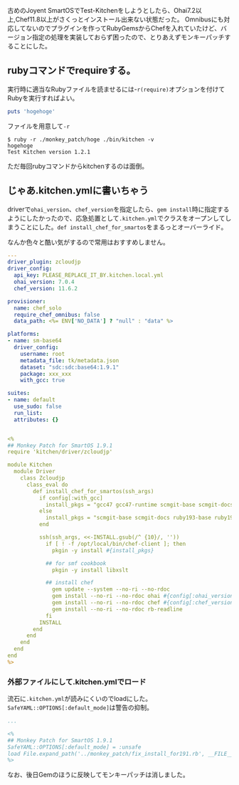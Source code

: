 <!-- permanent -->

古めのJoyent SmartOSでTest-Kitchenをしようとしたら、Ohai7.2以上,Chef11.8以上がさくっとインストール出来ない状態だった。
Omnibusにも対応してないのでプラグインを作ってRubyGemsからChefを入れていたけど、バージョン指定の処理を実装しておらず困ったので、とりあえずモンキーパッチすることにした。


## rubyコマンドでrequireする。

実行時に適当なRubyファイルを読ませるには-`r(require)`オプションを付けてRubyを実行すればよい。

```monkey_patch/hoge.rb
puts 'hogehoge'
```

ファイルを用意して`-r`

```shell:
$ ruby -r ./monkey_patch/hoge ./bin/kitchen -v
hogehoge
Test Kitchen version 1.2.1
```


ただ毎回rubyコマンドからkitchenするのは面倒。


## じゃあ.kitchen.ymlに書いちゃう 

driverで`ohai_version`、`chef_version`を指定したら、`gem install`時に指定するようにしたかったので、応急処置として`.kitchen.yml`でクラスをオープンしてしまうことにした。`def install_chef_for_smartos`をまるっとオーバーライド。

なんか色々と酷い気がするので常用はおすすめしません。

```yaml:.kitchen.yml
---
driver_plugin: zcloudjp
driver_config:
  api_key: PLEASE_REPLACE_IT_BY.kitchen.local.yml
  ohai_version: 7.0.4
  chef_version: 11.6.2

provisioner:
  name: chef_solo
  require_chef_omnibus: false
  data_path: <%= ENV['NO_DATA'] ? "null" : "data" %>

platforms:
- name: sm-base64
  driver_config:
    username: root
    metadata_file: tk/metadata.json
    dataset: "sdc:sdc:base64:1.9.1"
    package: xxx_xxx
    with_gcc: true

suites:
- name: default
  use_sudo: false
  run_list:
  attributes: {}


<%
## Monkey Patch for SmartOS 1.9.1
require 'kitchen/driver/zcloudjp'

module Kitchen
  module Driver
    class Zcloudjp
      class_eval do
        def install_chef_for_smartos(ssh_args)
          if config[:with_gcc]
            install_pkgs = "gcc47 gcc47-runtime scmgit-base scmgit-docs gmake ruby193-base ruby193-yajl ruby193-nokogiri ruby193-readline pkg-config"
          else
            install_pkgs = "scmgit-base scmgit-docs ruby193-base ruby193-yajl ruby193-nokogiri ruby193-readline"
          end

          ssh(ssh_args, <<-INSTALL.gsub(/^ {10}/, ''))
            if [ ! -f /opt/local/bin/chef-client ]; then
              pkgin -y install #{install_pkgs}

            ## for smf cookbook
              pkgin -y install libxslt

            ## install chef
              gem update --system --no-ri --no-rdoc
              gem install --no-ri --no-rdoc ohai #{config[:ohai_version] ? '--version ' + %Q{'=  #{config[:ohai_version]}'} : nil }
              gem install --no-ri --no-rdoc chef #{config[:chef_version] ? '--version ' + %Q{'=  #{config[:chef_version]}'} : nil }
              gem install --no-ri --no-rdoc rb-readline
            fi
          INSTALL
        end
      end
    end
  end
end
%>
```

### 外部ファイルにして.kitchen.ymlでロード

流石に`.kitchen.yml`が読みにくいのでloadにした。`SafeYAML::OPTIONS[:default_mode]`は警告の抑制。

```yaml:.kitchen.yml
...

<%
## Monkey Patch for SmartOS 1.9.1
SafeYAML::OPTIONS[:default_mode] = :unsafe
load File.expand_path('../monkey_patch/fix_install_for191.rb', __FILE__)
%>
```

なお、後日Gemのほうに反映してモンキーパッチは消しました。
